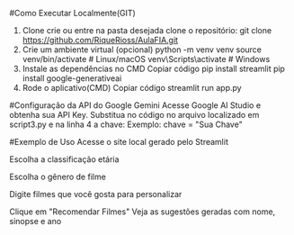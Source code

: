 #Como Executar Localmente(GIT)
1. Clone
crie ou entre na pasta desejada
clone o repositório:
git clone https://github.com/RiqueRioss/AulaFIA.git
2. Crie um ambiente virtual (opcional)
python -m venv venv
source venv/bin/activate  # Linux/macOS
venv\Scripts\activate     # Windows
3. Instale as dependências no CMD
Copiar código
pip install streamlit
pip install google-generativeai
4. Rode o aplicativo(CMD)
Copiar código
streamlit run app.py

#Configuração da API do Google Gemini
Acesse Google AI Studio e obtenha sua API Key.
Substitua no código no arquivo localizado em script3.py e na linha 4 a chave:
Exemplo: chave = "Sua Chave"

#Exemplo de Uso
Acesse o site local gerado pelo Streamlit

Escolha a classificação etária

Escolha o gênero de filme

Digite filmes que você gosta para personalizar

Clique em "Recomendar Filmes"
Veja as sugestões geradas com nome, sinopse e ano

